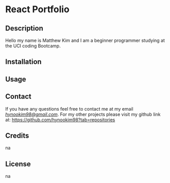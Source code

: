 # React Portfolio

## Description 
Hello my name is Matthew Kim and I am a beginner programmer studying at the UCI coding Bootcamp. 

## Installation

## Usage

## Contact
If you have any questions feel free to contact me at my email
*hynookim98@gmail.com*.
For my other projects please visit my github link at:
https://github.com/hynookim98?tab=repositories 

## Credits
na

## License
na